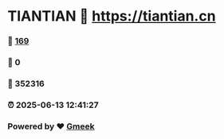 # TIANTIAN :link: https://tiantian.cn 
### :page_facing_up: [169](https://tiantian.cn/tag.html) 
### :speech_balloon: 0 
### :hibiscus: 352316 
### :alarm_clock: 2025-06-13 12:41:27 
### Powered by :heart: [Gmeek](https://github.com/Meekdai/Gmeek)
